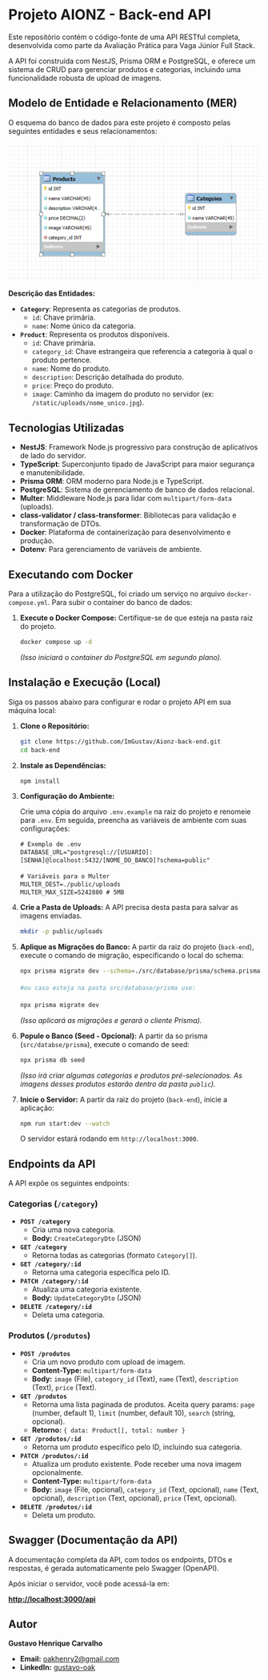 # Projeto AIONZ - Back-end API

Este repositório contém o código-fonte de uma API RESTful completa, desenvolvida como parte da Avaliação Prática para Vaga Júnior Full Stack.

A API foi construída com NestJS, Prisma ORM e PostgreSQL, e oferece um sistema de CRUD para gerenciar produtos e categorias, incluindo uma funcionalidade robusta de upload de imagens.

## Modelo de Entidade e Relacionamento (MER)

O esquema do banco de dados para este projeto é composto pelas seguintes entidades e seus relacionamentos:

<img src="./public/MER.jpg" alt="Modelo de Entidade e Relacionamento do Banco de Dados" width="600"/>

**Descrição das Entidades:**

* **`Category`**: Representa as categorias de produtos.
    * `id`: Chave primária.
    * `name`: Nome único da categoria.
* **`Product`**: Representa os produtos disponíveis.
    * `id`: Chave primária.
    * `category_id`: Chave estrangeira que referencia a categoria à qual o produto pertence.
    * `name`: Nome do produto.
    * `description`: Descrição detalhada do produto.
    * `price`: Preço do produto.
    * `image`: Caminho da imagem do produto no servidor (ex: `/static/uploads/nome_unico.jpg`).

## Tecnologias Utilizadas

* **NestJS**: Framework Node.js progressivo para construção de aplicativos de lado do servidor.
* **TypeScript**: Superconjunto tipado de JavaScript para maior segurança e manutenibilidade.
* **Prisma ORM**: ORM moderno para Node.js e TypeScript.
* **PostgreSQL**: Sistema de gerenciamento de banco de dados relacional.
* **Multer**: Middleware Node.js para lidar com `multipart/form-data` (uploads).
* **class-validator / class-transformer**: Bibliotecas para validação e transformação de DTOs.
* **Docker**: Plataforma de containerização para desenvolvimento e produção.
* **Dotenv**: Para gerenciamento de variáveis de ambiente.

## Executando com Docker

Para a utilização do PostgreSQL, foi criado um serviço no arquivo `docker-compose.yml`. Para subir o container do banco de dados:

1.  **Execute o Docker Compose:**
    Certifique-se de que esteja na pasta raiz do projeto.
    ```bash
    docker compose up -d
    ```
    *(Isso iniciará o container do PostgreSQL em segundo plano).*

## Instalação e Execução (Local)

Siga os passos abaixo para configurar e rodar o projeto API em sua máquina local:

1.  **Clone o Repositório:**
    ```bash
    git clone https://github.com/ImGustav/Aionz-back-end.git
    cd back-end
    ```

2.  **Instale as Dependências:**
    ```bash
    npm install
    ```

3.  **Configuração do Ambiente:**

    Crie uma cópia do arquivo `.env.example` na raiz do projeto e renomeie para `.env`. Em seguida, preencha as variáveis de ambiente com suas configurações:

    ```env
    # Exemplo de .env
    DATABASE_URL="postgresql://[USUARIO]:[SENHA]@localhost:5432/[NOME_DO_BANCO]?schema=public"

    # Variáveis para o Multer
    MULTER_DEST=./public/uploads
    MULTER_MAX_SIZE=5242880 # 5MB
    ```

4.  **Crie a Pasta de Uploads:**
    A API precisa desta pasta para salvar as imagens enviadas.
    ```bash
    mkdir -p public/uploads
    ```

5.  **Aplique as Migrações do Banco:**
    A partir da raiz do projeto (`back-end`), execute o comando de migração, especificando o local do schema:
    ```bash
    npx prisma migrate dev --schema=./src/database/prisma/schema.prisma

    #ou caso esteja na pasta src/database/prisma use:

    npx prisma migrate dev
    ```
    *(Isso aplicará as migrações e gerará o cliente Prisma).*

6.  **Popule o Banco (Seed - Opcional):**
    A partir da so prisma (`src/databse/prisma`), execute o comando de seed:
    ```bash
    npx prisma db seed
    ```
    *(Isso irá criar algumas categorias e produtos pré-selecionados. As imagens desses produtos estarão dentro da pasta `public`).*

7.  **Inicie o Servidor:**
    A partir da raiz do projeto (`back-end`), inicie a aplicação:
    ```bash
    npm run start:dev --watch
    ```
    O servidor estará rodando em `http://localhost:3000`.

## Endpoints da API

A API expõe os seguintes endpoints:

### Categorias (`/category`)

* **`POST /category`**
    * Cria uma nova categoria.
    * **Body:** `CreateCategoryDto` (JSON)
* **`GET /category`**
    * Retorna todas as categorias (formato `Category[]`).
* **`GET /category/:id`**
    * Retorna uma categoria específica pelo ID.
* **`PATCH /category/:id`**
    * Atualiza uma categoria existente.
    * **Body:** `UpdateCategoryDto` (JSON)
* **`DELETE /category/:id`**
    * Deleta uma categoria.

### Produtos (`/produtos`)

* **`POST /produtos`**
    * Cria um novo produto com upload de imagem.
    * **Content-Type:** `multipart/form-data`
    * **Body:** `image` (File), `category_id` (Text), `name` (Text), `description` (Text), `price` (Text).
* **`GET /produtos`**
    * Retorna uma lista paginada de produtos. Aceita query params: `page` (number, default 1), `limit` (number, default 10), `search` (string, opcional).
    * **Retorno:** `{ data: Product[], total: number }`
* **`GET /produtos/:id`**
    * Retorna um produto específico pelo ID, incluindo sua categoria.
* **`PATCH /produtos/:id`**
    * Atualiza um produto existente. Pode receber uma nova imagem opcionalmente.
    * **Content-Type:** `multipart/form-data`
    * **Body:** `image` (File, opcional), `category_id` (Text, opcional), `name` (Text, opcional), `description` (Text, opcional), `price` (Text, opcional).
* **`DELETE /produtos/:id`**
    * Deleta um produto.

## Swagger (Documentação da API)

A documentação completa da API, com todos os endpoints, DTOs e respostas, é gerada automaticamente pelo Swagger (OpenAPI).

Após iniciar o servidor, você pode acessá-la em:

**[http://localhost:3000/api](http://localhost:3000/api)**

## Autor

**Gustavo Henrique Carvalho**

* **Email:** [oakhenry2@gmail.com](mailto:oakhenry2@gmail.com)
* **LinkedIn:** [gustavo-oak](https://www.linkedin.com/in/gustavo-oak/)